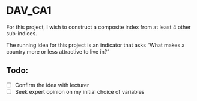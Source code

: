 # DAV_CA1
For this project, I wish to construct a composite index from at least 4 other sub-indices.

The running idea for this project is an indicator that asks “What makes a country more or less attractive to live in?”

## Todo:
- [ ] Confirm the idea with lecturer
- [ ] Seek expert opinion on my initial choice of variables